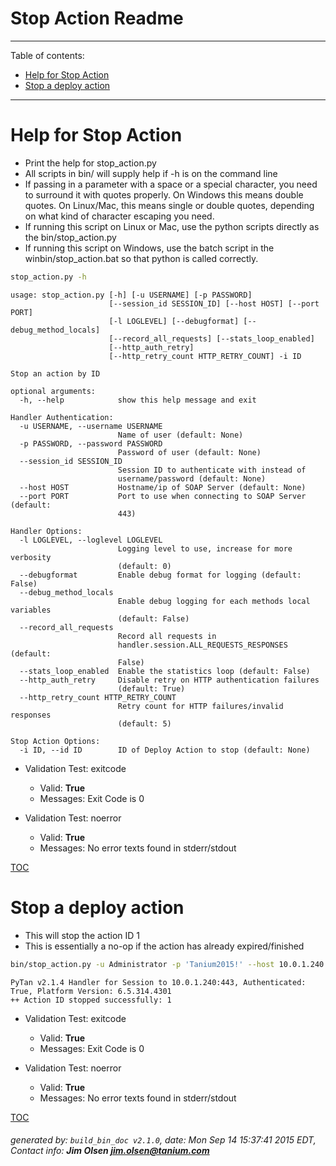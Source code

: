 Stop Action Readme
===========================

---------------------------
<a name='toc'>Table of contents:</a>

  * [Help for Stop Action](#user-content-help-for-stop-action)
  * [Stop a deploy action](#user-content-stop-a-deploy-action)

---------------------------

# Help for Stop Action

  * Print the help for stop_action.py
  * All scripts in bin/ will supply help if -h is on the command line
  * If passing in a parameter with a space or a special character, you need to surround it with quotes properly. On Windows this means double quotes. On Linux/Mac, this means single or double quotes, depending on what kind of character escaping you need.
  * If running this script on Linux or Mac, use the python scripts directly as the bin/stop_action.py
  * If running this script on Windows, use the batch script in the winbin/stop_action.bat so that python is called correctly.

```bash
stop_action.py -h
```

```
usage: stop_action.py [-h] [-u USERNAME] [-p PASSWORD]
                      [--session_id SESSION_ID] [--host HOST] [--port PORT]
                      [-l LOGLEVEL] [--debugformat] [--debug_method_locals]
                      [--record_all_requests] [--stats_loop_enabled]
                      [--http_auth_retry]
                      [--http_retry_count HTTP_RETRY_COUNT] -i ID

Stop an action by ID

optional arguments:
  -h, --help            show this help message and exit

Handler Authentication:
  -u USERNAME, --username USERNAME
                        Name of user (default: None)
  -p PASSWORD, --password PASSWORD
                        Password of user (default: None)
  --session_id SESSION_ID
                        Session ID to authenticate with instead of
                        username/password (default: None)
  --host HOST           Hostname/ip of SOAP Server (default: None)
  --port PORT           Port to use when connecting to SOAP Server (default:
                        443)

Handler Options:
  -l LOGLEVEL, --loglevel LOGLEVEL
                        Logging level to use, increase for more verbosity
                        (default: 0)
  --debugformat         Enable debug format for logging (default: False)
  --debug_method_locals
                        Enable debug logging for each methods local variables
                        (default: False)
  --record_all_requests
                        Record all requests in
                        handler.session.ALL_REQUESTS_RESPONSES (default:
                        False)
  --stats_loop_enabled  Enable the statistics loop (default: False)
  --http_auth_retry     Disable retry on HTTP authentication failures
                        (default: True)
  --http_retry_count HTTP_RETRY_COUNT
                        Retry count for HTTP failures/invalid responses
                        (default: 5)

Stop Action Options:
  -i ID, --id ID        ID of Deploy Action to stop (default: None)
```

  * Validation Test: exitcode
    * Valid: **True**
    * Messages: Exit Code is 0

  * Validation Test: noerror
    * Valid: **True**
    * Messages: No error texts found in stderr/stdout



[TOC](#user-content-toc)


# Stop a deploy action

  * This will stop the action ID 1
  * This is essentially a no-op if the action has already expired/finished

```bash
bin/stop_action.py -u Administrator -p 'Tanium2015!' --host 10.0.1.240 --port 443 --loglevel 1 --id 1
```

```
PyTan v2.1.4 Handler for Session to 10.0.1.240:443, Authenticated: True, Platform Version: 6.5.314.4301
++ Action ID stopped successfully: 1
```

  * Validation Test: exitcode
    * Valid: **True**
    * Messages: Exit Code is 0

  * Validation Test: noerror
    * Valid: **True**
    * Messages: No error texts found in stderr/stdout



[TOC](#user-content-toc)


###### generated by: `build_bin_doc v2.1.0`, date: Mon Sep 14 15:37:41 2015 EDT, Contact info: **Jim Olsen <jim.olsen@tanium.com>**